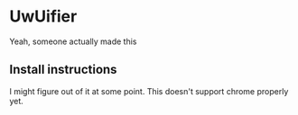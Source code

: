 # UwUifier

Yeah, someone actually made this

## Install instructions

I might figure out of it at some point. This doesn't support chrome properly yet.